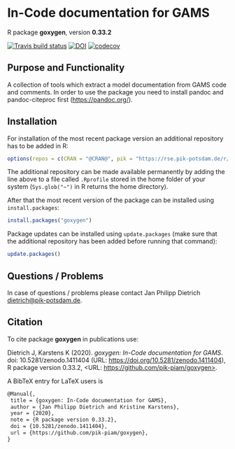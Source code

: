 # In-Code documentation for GAMS

R package **goxygen**, version **0.33.2**

[![Travis build status](https://travis-ci.com/pik-piam/goxygen.svg?branch=master)](https://travis-ci.com/pik-piam/goxygen) [![DOI](https://zenodo.org/badge/DOI/10.5281/zenodo.1411404.svg)](https://doi.org/10.5281/zenodo.1411404) [![codecov](https://codecov.io/gh/pik-piam/goxygen/branch/master/graph/badge.svg)](https://codecov.io/gh/pik-piam/goxygen)

## Purpose and Functionality

A collection of tools which extract a model documentation from GAMS code and comments. In order to use the package you need to install pandoc and pandoc-citeproc first (https://pandoc.org/).


## Installation

For installation of the most recent package version an additional repository has to be added in R:

```r
options(repos = c(CRAN = "@CRAN@", pik = "https://rse.pik-potsdam.de/r/packages"))
```
The additional repository can be made available permanently by adding the line above to a file called `.Rprofile` stored in the home folder of your system (`Sys.glob("~")` in R returns the home directory).

After that the most recent version of the package can be installed using `install.packages`:

```r 
install.packages("goxygen")
```

Package updates can be installed using `update.packages` (make sure that the additional repository has been added before running that command):

```r 
update.packages()
```

## Questions / Problems

In case of questions / problems please contact Jan Philipp Dietrich <dietrich@pik-potsdam.de>.

## Citation

To cite package **goxygen** in publications use:

Dietrich J, Karstens K (2020). _goxygen: In-Code documentation for GAMS_. doi: 10.5281/zenodo.1411404 (URL:
https://doi.org/10.5281/zenodo.1411404), R package version 0.33.2, <URL: https://github.com/pik-piam/goxygen>.

A BibTeX entry for LaTeX users is

 ```latex
@Manual{,
  title = {goxygen: In-Code documentation for GAMS},
  author = {Jan Philipp Dietrich and Kristine Karstens},
  year = {2020},
  note = {R package version 0.33.2},
  doi = {10.5281/zenodo.1411404},
  url = {https://github.com/pik-piam/goxygen},
}
```

